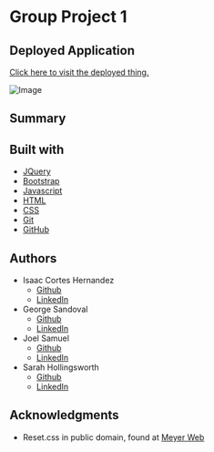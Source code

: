 # Group Project 1

## Deployed Application
[Click here to visit the deployed thing.](LINKTOGHPAGES "link to web application")

![Image](PATHTOLOCALGIFORIMAGEFILE "screenshot of web application")

## Summary

## Built with
* [JQuery](https://jquery.com/)
* [Bootstrap](https://getbootstrap.com/docs/5.0/getting-started/introduction/)
* [Javascript](https://developer.mozilla.org/en-US/docs/Web/javascript) 
* [HTML](https://developer.mozilla.org/en-US/docs/Web/HTML)
* [CSS](https://developer.mozilla.org/en-US/docs/Web/CSS)
* [Git](https://git-scm.com/doc)
* [GitHub](https://docs.github.com/en)

## Authors
* Isaac Cortes Hernandez
  * [Github](https://github.com/icortes)
  * [LinkedIn](https://www.linkedin.com/in/cortes-isaac/)
* George Sandoval
  * [Github](https://github.com/gsandoval09)
  * [LinkedIn](https://www.linkedin.com/in/george-sandoval-4467641b3/)
* Joel Samuel
  * [Github]()
  * [LinkedIn]()
* Sarah Hollingsworth
  * [Github](https://github.com/sahhollingsworth)
  * [LinkedIn](https://www.linkedin.com/in/sarahhollingsworth/)

## Acknowledgments
* Reset.css in public domain, found at [Meyer Web](http://meyerweb.com/eric/tools/css/reset/)
